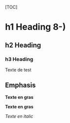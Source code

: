 [TOC]

# h1 Heading 8-)
## h2 Heading
### h3 Heading

Texte de test

## Emphasis

**Texte en gras**

__Texte en gras__

*Texte en italic*
